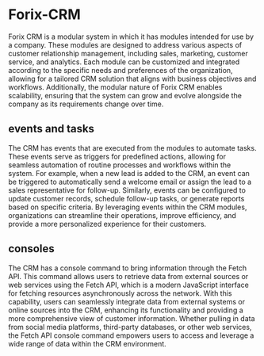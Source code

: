 # Forix-CRM
Forix CRM is a modular system in which it has modules intended for use by a company. These modules are designed to address various aspects of customer relationship management, including sales, marketing, customer service, and analytics. Each module can be customized and integrated according to the specific needs and preferences of the organization, allowing for a tailored CRM solution that aligns with business objectives and workflows. Additionally, the modular nature of Forix CRM enables scalability, ensuring that the system can grow and evolve alongside the company as its requirements change over time.

## events and tasks
The CRM has events that are executed from the modules to automate tasks. These events serve as triggers for predefined actions, allowing for seamless automation of routine processes and workflows within the system. For example, when a new lead is added to the CRM, an event can be triggered to automatically send a welcome email or assign the lead to a sales representative for follow-up. Similarly, events can be configured to update customer records, schedule follow-up tasks, or generate reports based on specific criteria. By leveraging events within the CRM modules, organizations can streamline their operations, improve efficiency, and provide a more personalized experience for their customers.

## consoles
The CRM has a console command to bring information through the Fetch API. This command allows users to retrieve data from external sources or web services using the Fetch API, which is a modern JavaScript interface for fetching resources asynchronously across the network. With this capability, users can seamlessly integrate data from external systems or online sources into the CRM, enhancing its functionality and providing a more comprehensive view of customer information. Whether pulling in data from social media platforms, third-party databases, or other web services, the Fetch API console command empowers users to access and leverage a wide range of data within the CRM environment.
